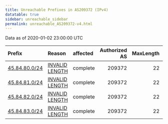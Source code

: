 ```yaml
---
title: Unreachable Prefixes in AS209372 (IPv4)
datatable: true
sidebar: unreachable_sidebar
permalink: unreachable_AS209372-v4.html
---
```


Data as of 2020-01-02 23:00:00 UTC


<div class="datatable-begin"></div>

| Prefix                                               | Reason                                                                                                   | affected   |   Authorized AS |   MaxLength | Anchor                                         |   unreachable /24s |
|:-----------------------------------------------------|:---------------------------------------------------------------------------------------------------------|:-----------|----------------:|------------:|:-----------------------------------------------|-------------------:|
| [45.84.80.0/24](https://stat.ripe.net/45.84.80.0/24) | [INVALID LENGTH](https://rpki-validator.ripe.net/announcement-preview?asn=AS209372&prefix=45.84.80.0/24) | complete   |          209372 |          22 | [RIPE](unreachable_RIPE_NCC_RPKI_Root-v4.html) |                  1 |
| [45.84.81.0/24](https://stat.ripe.net/45.84.81.0/24) | [INVALID LENGTH](https://rpki-validator.ripe.net/announcement-preview?asn=AS209372&prefix=45.84.81.0/24) | complete   |          209372 |          22 | [RIPE](unreachable_RIPE_NCC_RPKI_Root-v4.html) |                  1 |
| [45.84.82.0/24](https://stat.ripe.net/45.84.82.0/24) | [INVALID LENGTH](https://rpki-validator.ripe.net/announcement-preview?asn=AS209372&prefix=45.84.82.0/24) | complete   |          209372 |          22 | [RIPE](unreachable_RIPE_NCC_RPKI_Root-v4.html) |                  1 |
| [45.84.83.0/24](https://stat.ripe.net/45.84.83.0/24) | [INVALID LENGTH](https://rpki-validator.ripe.net/announcement-preview?asn=AS209372&prefix=45.84.83.0/24) | complete   |          209372 |          22 | [RIPE](unreachable_RIPE_NCC_RPKI_Root-v4.html) |                  1 |

<div class="datatable-end"></div>